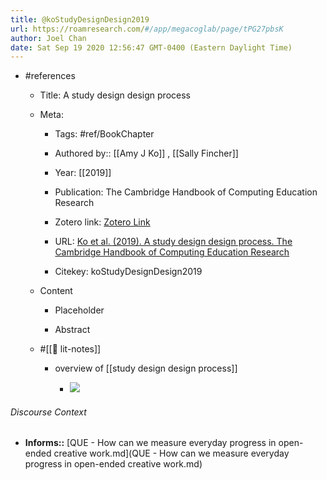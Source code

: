 ```yaml
---
title: @koStudyDesignDesign2019
url: https://roamresearch.com/#/app/megacoglab/page/tPG27pbsK
author: Joel Chan
date: Sat Sep 19 2020 12:56:47 GMT-0400 (Eastern Daylight Time)
---
```


- #references

    - Title: A study design design process

    - Meta:

        - Tags: #ref/BookChapter

        - Authored by::  [[Amy J Ko]] ,  [[Sally Fincher]]

        - Year: [[2019]]

        - Publication: The Cambridge Handbook of Computing Education Research

        - Zotero link: [Zotero Link](zotero://select/items/1_SD4552ZS)

        - URL: [Ko et al. (2019). A study design design process. The Cambridge Handbook of Computing Education Research](https://faculty.washington.edu/ajko/papers/Ko2019StudyDesign.pdf)

        - Citekey: koStudyDesignDesign2019

    - Content

        - Placeholder

        - Abstract

    - #[[📝 lit-notes]]

        - overview of [[study design design process]]

            - ![](https://firebasestorage.googleapis.com/v0/b/firescript-577a2.appspot.com/o/imgs%2Fapp%2Fmegacoglab%2Fyw_p1ySZIB.png?alt=media&token=c2808a7a-9849-4066-8656-6fe8460ad8ac)

###### Discourse Context

- **Informs::** [QUE - How can we measure everyday progress in open-ended creative work.md](QUE - How can we measure everyday progress in open-ended creative work.md)

